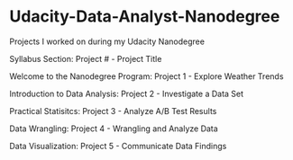 # Udacity-Data-Analyst-Nanodegree

Projects I worked on during my Udacity Nanodegree


Syllabus Section: Project # - Project Title

Welcome to the Nanodegree Program: Project 1 - Explore Weather Trends

Introduction to Data Analysis: Project 2 - Investigate a Data Set

Practical Statisitcs: Project 3 - Analyze A/B Test Results

Data Wrangling: Project 4 - Wrangling and Analyze Data

Data Visualization: Project 5 - Communicate Data Findings
